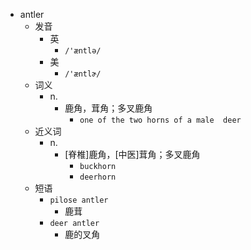 - antler
  - 发音
    - 英
      - `/'æntlə/`
    - 美
      - `/'æntlɚ/`
  - 词义
    - n.
      - 鹿角，茸角；多叉鹿角
        - `one of the two horns of a male  deer `
  - 近义词
    - n.
      - [脊椎]鹿角，[中医]茸角；多叉鹿角
        - `buckhorn`
        - `deerhorn`
  - 短语
    - `pilose antler`
      - 鹿茸 
    - `deer antler`
      - 鹿的叉角 

